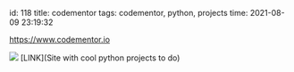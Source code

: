 id: 118
title: codementor
tags: codementor, python, projects
time: 2021-08-09 23:19:32

https://www.codementor.io

![](http://localhost/bkmks_fotos/pics/None)
[LINK](Site with cool python projects to do)